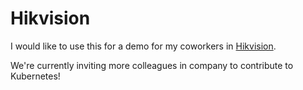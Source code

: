# Hikvision

I would like to use this for a demo for my coworkers in [Hikvision](https://www.hikvision.com/). 

We're currently inviting more colleagues in company to contribute to Kubernetes!
